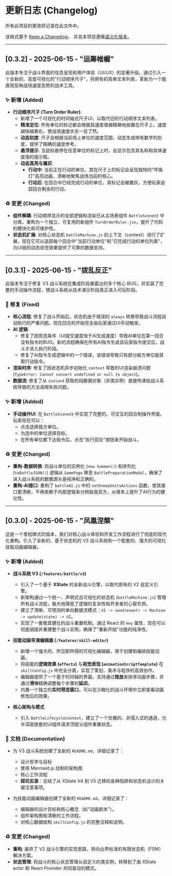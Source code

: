 <!--
 * @Author: Sirius 540363975@qq.com
 * @Date: 2025-06-15 06:15:28
 * @LastEditors: Sirius 540363975@qq.com
 * @LastEditTime: 2025-06-16 06:33:30
-->
# 更新日志 (Changelog)

所有此项目的更改将记录在此文件中。

该格式基于 [Keep a Changelog](https://keepachangelog.com/zh-CN/1.0.0/)，
并且本项目遵循[语义化版本](https://semver.org/spec/v2.0.0.html)。

---

## [0.3.2] - 2025-06-15 - "运筹帷幄"

此版本专注于战斗界面的信息呈现和用户体验（UI/UX）的显著升级。通过引入一个全新的、高度可视化的"行动顺序尺子"，将原有的简单文本列表，革新为一个能直观反映战场速度态势的战术工具。

### ✨ 新增 (Added)

-   **行动顺序尺子 (Turn Order Ruler)**:
    -   新增了一个可视化的时间轴式尺子UI，以取代旧的行动顺序文本列表。
    -   **精准定位**: 所有单位的标记都会根据其速度值被精确地放置在尺子上，速度越快越靠右，使战场速度优劣一目了然。
    -   **动态刻度**: 尺子会根据当前场上单位的速度范围，动态生成带有数字的刻度，提供了精确的速度参考。
    -   **悬浮提示**: 当鼠标悬停在任意单位的标记上时，会显示包含其名称和具体速度值的提示框。
    -   **动态高亮与置灰**:
        -   **行动中**: 当前正在行动的单位，其在尺子上的标记会呈现独特的"呼吸灯"高亮动画，清晰地聚焦战场当前的核心。
        -   **行动后**: 在回合中已经完成行动的单位，其标记会被置灰，方便玩家追踪回合剩余的行动。

### ♻️ 变更 (Changed)

-   **组件解耦**: 行动顺序显示的全部逻辑和渲染已从主场景组件 `BattleSceneV3` 中分离，重构为一个独立、可复用的新组件 `TurnOrderRuler.jsx`，提升了代码的模块化和可维护性。
-   **状态机扩展**: 对核心状态机 `battleMachine.js` 的上下文（context）进行了扩展，现在它可以追踪每个回合中"当前行动单位"和"已完成行动的单位列表"，为UI层的动态视觉效果提供了可靠的数据支持。

---

## [0.3.1] - 2025-06-15 - "拨乱反正"

此版本专注于修复 V3 战斗系统在集成阶段暴露出的多个核心 BUG，并实装了完整的手动操作流程，使战斗系统从技术演示阶段真正进入可玩阶段。

### 🐞 修复 (Fixed)

-   **核心流程**: 修复了战斗开始后，状态机由于错误的 `always` 转换导致战斗流程自动执行的严重问题。现在回合的开始完全由玩家通过UI手动触发。
-   **AI 逻辑**:
    -   修复了因竞态条件（UI提交速度快于AI生成速度）导致AI单位在第一回合没有指令的BUG。新的流程确保在所有AI指令生成且玩家指令提交后，战斗才进入执行阶段。
    -   修复了AI指令生成逻辑中的一个错误，该错误导致只有部分敌方单位能获取行动指令。
-   **渲染时序**: 修复了因状态机异步初始化 `context` 导致的UI渲染崩溃问题 (`TypeError: Cannot convert undefined or null to object`)。
-   **数据流**: 修复了从 `zustand` 获取的纯数据对象（非类实例）直接传递给战斗系统导致的方法调用失败问题。

### ✨ 新增 (Added)

-   **手动操作UI**: 在 `BattleSceneV3` 中实现了完整的、可交互的回合制操作界面。玩家现在可以：
    -   点击选择我方单位。
    -   为选中的单位选择目标。
    -   在所有单位都下达指令后，点击"执行回合"按钮来开始战斗。

### ♻️ 变更 (Changed)

-   **重构-数据转换**: 将战斗单位的实例化 (`new Summon()`) 和序列化 (`toBattleJSON()`) 逻辑从 `GamePage` 移至 `BattlePreparationModal`，确保了进入战斗系统的数据源头是纯净和正确的。
-   **重构-AI接口**: 重构了 `battleAI.js` 中的 `setEnemyUnitsActions` 函数，使其接口更清晰，不再依赖于内部逻辑来分辨敌我双方，从根本上提升了AI行为的健壮性。

---

## [0.3.0] - 2025-06-15 - "凤凰涅槃"

这是一个里程碑式的版本，我们对核心战斗体验和开发工作流程进行了彻底的现代化重构。引入了全新的、基于状态机的 V3 战斗系统和一个配套的、强大的可视化技能动画编辑器。

### ✨ 新增 (Added)

-   **战斗系统 V3 (`/features/battle/v3`)**
    -   引入了一个基于 **XState** 的全新战斗引擎，以取代原有的 V2 自定义引擎。
    -   新架构通过一个统一、声明式且可视化的状态机 (`battleMachine.js`) 管理所有战斗流程，极大地降低了逻辑的复杂性和开发者的心智负担。
    -   建立了清晰、可预测的单向数据流模式：`UI -> send(event) -> Machine -> update(state) -> UI`。
    -   实现了一套极其健壮的战斗重置机制。通过 React 的 `key` 属性，现在可以彻底销毁并重建整个战斗实例，确保了"重新开始"功能的纯净性。

-   **技能动画导演编辑器 (`/features/skill-editor`)**
    -   新增一个强大的、所见即所得的可视化编辑器，用于创建和编排技能动画。
    -   将技能的**逻辑效果 (`effects`)** 与**视觉表现 (`animationScriptTemplate`)** 在 `skillConfig.js` 中完全分离，实现了策划、美术与程序的高效协作。
    -   编辑器提供了一个基于时间轴的界面，支持通过**拖放**来排序动画步骤，并通过**滑块**精确调整每个步骤的**延迟**。
    -   内置一个独立的**实时预览窗口**，可以在沙箱化的战斗环境中立即查看动画修改后的效果。

-   **核心架构与模式**
    -   引入 `BattleLifecycleContext`，建立了一个优雅的、非侵入式的通道，允许深层嵌套的UI组件请求顶层父组件重置状态。

### 📄 文档 (Documentation)

-   为 V3 战斗系统创建了全新的 `README.md`，详细记录了：
    -   设计哲学与目标
    -   使用 Mermaid.js 绘制的架构图
    -   核心工作流程
    -   **踩坑实录**：总结了从 XState V4 到 V5 迁移的各种陷阱和状态机设计的关键注意事项。

-   为技能动画编辑器创建了全新的 `README.md`，详细记录了：
    -   编辑器的设计目标和核心概念（如"动画剧本"）。
    -   组件架构图和清晰的工作流程。
    -   对核心数据结构 `skillConfig.js` 的完整注释和说明。

### ♻️ 变更 (Changed)

-   **重构**: 废弃了 V2 战斗引擎的实现思路，转向业界标准的有限状态机（FSM）解决方案。
-   **状态管理**: 将战斗的核心状态管理从自定义的类实例，转移到了由 XState actor 和 React Provider 共同驱动的模式。 